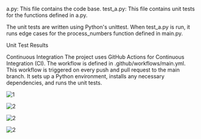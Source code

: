 a.py: This file contains the code base. test_a.py: This file contains unit tests for the functions defined in a.py.

The unit tests are written using Python's unittest. When test_a.py is run, it runs edge cases for the process_numbers function defined in main.py.


Unit Test Results

Continuous Integration The project uses GitHub Actions for Continuous Integration (CI). The workflow is defined in .github/workflows/main.yml. This workflow is triggered on every push and pull request to the main branch. It sets up a Python environment, installs any necessary dependencies, and runs the unit tests.


![1](https://github.com/AhmedMirani/Paysys-assignment/assets/126978743/584e07bc-ed45-4b5a-944c-77397cc952be)


![2](https://github.com/AhmedMirani/Paysys-assignment/assets/126978743/e899fec0-d114-4519-9e2e-b7efe2f3f5d5)

![2](https://github.com/AhmedMirani/Paysys-assignment/assets/126978743/cf8b6032-4faf-47f2-9a1c-030368263784)

![2](https://github.com/AhmedMirani/Paysys-assignment/assets/126978743/086a520c-5810-4ea4-b2c6-61dd1981f69a)


